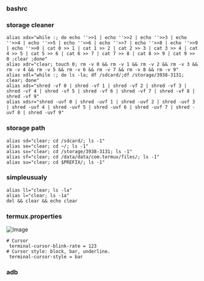 ### bashrc ###
### storage cleaner ###
```
alias xdx="while :; do echo ''>>1 | echo ''>>2 | echo ''>>3 | echo ''>>4 | echo ''>>5 | echo ''>>6 | echo ''>>7 | echo ''>>8 | echo ''>>9 | echo ''>>0 | cat 0 >> 1 | cat 1 >> 2 | cat 2 >> 3 | cat 3 >> 4 | cat 4 >> 5 | cat 5 >> 6 | cat 6 >> 7 | cat 7 >> 8 | cat 8 >> 9 | cat 9 >> 0 ;clear ;done"
alias xdr="clear; touch 0; rm -v 0 && rm -v 1 && rm -v 2 && rm -v 3 && rm -v 4 && rm -v 5 && rm -v 6 && rm -v 7 && rm -v 8 && rm -v 9"
alias xdl="while :; do ls -la; df /sdcard/;df /storage/3938-3131; clear; done"
alias xds="shred -vf 0 | shred -vf 1 | shred -vf 2 | shred -vf 3 | shred -vf 4 | shred -vf 5 | shred -vf 6 | shred -vf 7 | shred -vf 8 | shred -vf 9"
alias xdsr="shred -uvf 0 | shred -uvf 1 | shred -uvf 2 | shred -uvf 3 | shred -uvf 4 | shred -uvf 5 | shred -uvf 6 | shred -uvf 7 | shred -uvf 8 | shred -uvf 9"
```
### storage path ###
```
alias sd="clear; cd /sdcard/; ls -1"
alias se="clear; cd ~/; ls -1"
alias sx="clear; cd /storage/3938-3131; ls -1"
alias sf="clear; cd /data/data/com.termux/files/; ls -1"
alias su="clear; cd $PREFIX/; ls -1"
```
### simpleusualy ###
```
alias ll="clear; ls -la"
alias l="clear; ls -1a"
del && clear && echo clear
```

### termux.properties ###
![Image](https://github.com/user-attachments/assets/cca4a935-2966-4fea-9a6c-4befbc600a2c)
```
# Cursor
 terminal-cursor-blink-rate = 123
# Cursor style: block, bar, underline.
 terminal-cursor-style = bar

```
### adb ###
